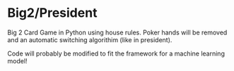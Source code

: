 # Big2/President
Big 2 Card Game in Python using house rules. Poker hands will be removed and an automatic switching algorithim (like in president).

Code will probably be modified to fit the framework for a machine learning model!
